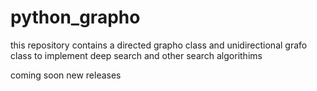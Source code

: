 # python_grapho
this repository contains a directed grapho class and unidirectional grafo class 
to implement deep search and other search algorithims 

coming soon new releases